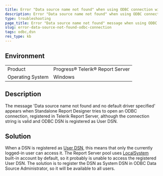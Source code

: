 ```yaml
---
title: Error "Data source name not found" when using ODBC connection with Telerik Report Server
description: Error "Data source name not found" when using ODBC connection with Telerik Report Server
type: troubleshooting
page_title: Error "Data source name not found" message when using ODBC connection
slug: error-data-source-not-found-odbc-connection
tags: odbc,dsn
res_type: kb
---
```


## Environment

<table>
 <tr>
  <td>Product</td>
  <td>Progress® Telerik® Report Server</td>
 </tr>
 <tr>
  <td>Operating System</td>
  <td>Windows</td>
 </tr>
</table>


## Description

The message 'Data source name not found and no default driver specified' appears when Standalone Report Designer tries to open an ODBC connection, registered in Telerik Report Server, although the connection string is valid and ODBC DSN is registered as User DSN.

## Solution

When a DSN is registered as [User DSN](https://support.microsoft.com/en-us/help/966915/user-dsn-vs-system-dsn), this means that only the currently logged-in user can access it. The Report Server pool uses [LocalSystem](https://social.msdn.microsoft.com/Forums/sqlserver/en-US/31d57870-1faa-4e14-8527-ce77b1ff40e4/local-service-local-system-or-network-service?forum=sqlsecurity) built-in account by default, so it probably is unable to access the registered User DSN. The solution is to register the DSN as System DSN in ODBC Data Source Administrator, so it will be available to all users.
